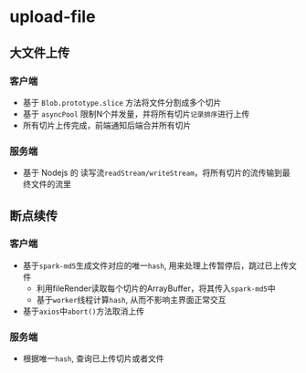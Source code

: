 # upload-file

## 大文件上传

### 客户端

- 基于 `Blob.prototype.slice` 方法将文件分割成多个切片
- 基于 `asyncPool` 限制N个并发量，并将所有切片`记录排序`进行上传
- 所有切片上传完成，前端通知后端合并所有切片

### 服务端

- 基于 Nodejs 的 读写流`readStream/writeStream`，将所有切片的流传输到最终文件的流里

## 断点续传

### 客户端

- 基于`spark-md5`生成文件对应的唯一`hash`, 用来处理上传暂停后，跳过已上传文件
  - 利用fileRender读取每个切片的ArrayBuffer，将其传入`spark-md5`中
  - 基于`worker`线程计算`hash`, 从而不影响主界面正常交互
- 基于`axios`中`abort()`方法取消上传

### 服务端

- 根据唯一`hash`, 查询已上传切片或者文件

